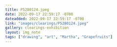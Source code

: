 ```yaml
---
title: P5280124.jpeg
date: 2022-09-17 22:59:17 -0700
dateadded: 2022-09-17 22:59:17 -0700
link: "images/clearings/P5280124.jpeg"
gallery: clearings-exhibition
layout: img_note
tags: ["drawing", "art", "Martha", "Grapefruits"]
--- 
```

